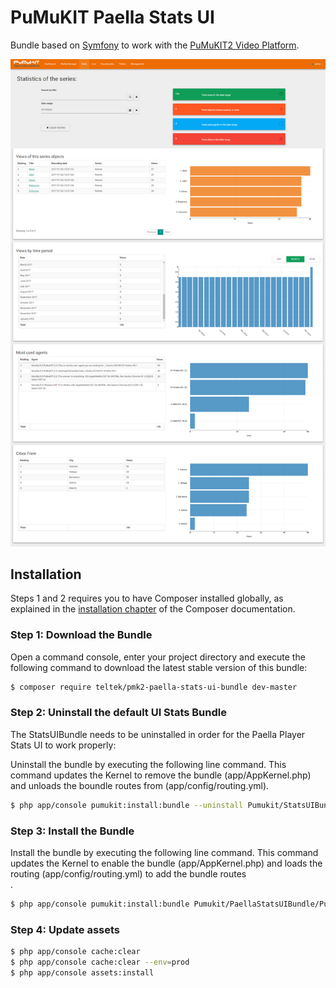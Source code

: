 PuMuKIT Paella Stats UI
================

Bundle based on [Symfony](http://symfony.com/) to work with the [PuMuKIT2 Video Platform](https://github.com/campusdomar/PuMuKIT2/blob/2.1.x/README.md).

![Stats](Resources/data/screenshot.png)


Installation
------------

Steps 1 and 2 requires you to have Composer installed globally, as explained in the [installation chapter](https://getcomposer.org/doc/00-intro.md) of the Composer documentation.


### Step 1: Download the Bundle

Open a command console, enter your project directory and execute the
following command to download the latest stable version of this bundle:

```bash
$ composer require teltek/pmk2-paella-stats-ui-bundle dev-master
```


### Step 2: Uninstall the default UI Stats Bundle

The StatsUIBundle needs to be uninstalled in order for the Paella Player Stats UI to work properly:

Uninstall the bundle by executing the following line command. This command updates the Kernel to remove the bundle (app/AppKernel.php) and unloads the boundle routes from (app/config/routing.yml).

```bash
$ php app/console pumukit:install:bundle --uninstall Pumukit/StatsUIBundle/PumukitStatsUIBundle
```


### Step 3: Install the Bundle

Install the bundle by executing the following line command. This command updates the Kernel to enable the bundle (app/AppKernel.php) and loads the routing (app/config/routing.yml) to add the bundle routes\
.

```bash
$ php app/console pumukit:install:bundle Pumukit/PaellaStatsUIBundle/PumukitStatsUIBundle
```


### Step 4: Update assets

```bash
$ php app/console cache:clear
$ php app/console cache:clear --env=prod
$ php app/console assets:install
```

